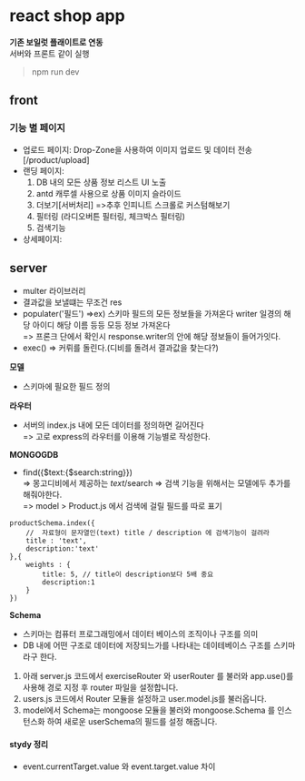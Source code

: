 # react shop app 
**기존 보일럿 플래이트로 연동**  
서버와 프론트 같이 실행 
> npm run dev

## front  
### 기능 별 페이지
- 업로드 페이지: Drop-Zone을 사용하여 이미지 업로드 및 데이터 전송 [/product/upload]
- 랜딩 페이지:  
   1. DB 내의 모든 상품 정보 리스트 UI 노출
   2. antd 캐루셀 사용으로 상품 이미지 슬라이드  
   3. 더보기[서버처리] =>추후 인피니트 스크롤로 커스텀해보기
   4. 필터링 (라디오버튼 필터링, 체크박스 필터링)
   5. 검색기능
- 상세페이지:

## server
- multer 라이브러리 
- 결과값을 보낼떄는  무조건  res 
- populater('필드') =>ex) 스키마 필드의 모든 정보들을 가져온다 writer 일경의 해당 아이디 해당 이름 등등 모등 정보 가져온다  
  => 프론크 단에서 확인시 response.writer의 안에 해당 정보들이 들어가잇다.
- exec() => 커뤼를 돌린다.(디비를 돌려서 결과값을 찾는다?)

**모델**
- 스키마에 필요한 필드 정의

**라우터**
- 서버의 index.js 내에 모든 데이터를 정의하면 길어진다  
=> 고로 express의 라우터를 이용해 기능별로 작성한다.

**MONGOGDB**
- find({$text:{$search:string}})  
=> 몽고디비에서 제공하는 $text/$search => 검색 기능을 위해서는 모델에두 추가를 해줘야한다.  
=> model > Product.js 에서 검색에 걸릴 필드를 따로 표기   
```
productSchema.index({
    //  자료형이 문자열인(text) title / description 에 검색기능이 걸려라
    title : 'text',
    description:'text'
},{
    weights : {
        title: 5, // title이 description보다 5배 중요
        description:1
    }
})
```

**Schema**
- 스키마는 컴퓨터 프로그래밍에서 데이터 베이스의 조직이나 구조를 의미
- DB 내에 어떤 구조로 데이터에 저장되느가를 나타내는 데이테베이스 구조를 스키마라구 한다.

1. 아래 server.js 코드에서 exerciseRouter 와 userRouter 를 불러와 app.use()를 사용해 경로 지정 후 router 파일을 설정합니다.
2. users.js 코드에서 Router 모듈을 설정하고 user.model.js를 불러옵니다.
3. model에서 Schema는 mongoose 모듈을 불러와 mongoose.Schema 를 인스턴스화 하여 새로운 userSchema의 필드를 설정 해줍니다.
#### stydy 정리
- event.currentTarget.value 와 event.target.value 차이